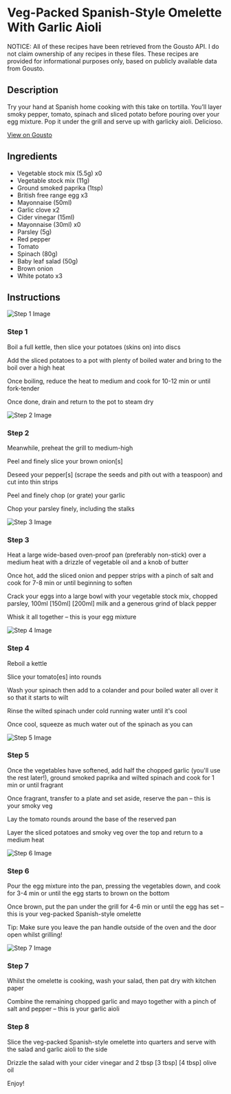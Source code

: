 # Veg-Packed Spanish-Style Omelette With Garlic Aioli

NOTICE: All of these recipes have been retrieved from the Gousto API. I do not claim ownership of any recipes in these files. These recipes are provided for informational purposes only, based on publicly available data from Gousto.

## Description

Try your hand at Spanish home cooking with this take on tortilla. You’ll layer smoky pepper, tomato, spinach and sliced potato before pouring over your egg mixture. Pop it under the grill and serve up with garlicky aioli. Delicioso. 

[View on Gousto](https://www.gousto.co.uk/recipes/cookbook/veg-packed-spanish-style-omelette-with-garlic-aioli)

## Ingredients

- Vegetable stock mix (5.5g) x0
- Vegetable stock mix (11g)
- Ground smoked paprika (1tsp)
- British free range egg x3
- Mayonnaise (50ml)
- Garlic clove x2
- Cider vinegar (15ml)
- Mayonnaise (30ml) x0
- Parsley (5g)
- Red pepper
- Tomato
- Spinach (80g)
- Baby leaf salad (50g)
- Brown onion
- White potato x3

## Instructions

![Step 1 Image](https://production-media.gousto.co.uk/cms/recipe-step-image/step-1-1689854045305-x200.jpg)

### Step 1

Boil a full kettle, then slice your potatoes (skins on) into discs

Add the sliced potatoes to a pot with plenty of boiled water and bring to the boil over a high heat

Once boiling, reduce the heat to medium and cook for 10-12 min or until fork-tender

Once done, drain and return to the pot to steam dry

![Step 2 Image](https://production-media.gousto.co.uk/cms/recipe-step-image/step-2-copy-1689854083279-x200.jpg)

### Step 2

Meanwhile, preheat the grill to medium-high

Peel and finely slice your brown onion[s]

Deseed your pepper[s]<span class="text-danger"> </span>(scrape the seeds and pith out with a teaspoon) and cut into thin strips

Peel and finely chop (or grate) your garlic

Chop your parsley finely, including the stalks

![Step 3 Image](https://production-media.gousto.co.uk/cms/recipe-step-image/step-3-copy-1689854093640-x200.jpg)

### Step 3

Heat a large wide-based oven-proof pan (preferably non-stick) over a medium heat with a drizzle of vegetable oil and a knob of butter

Once hot, add the sliced onion and pepper strips with a pinch of salt and cook for 7-8 min or until beginning to soften

Crack your eggs into a large bowl with your vegetable stock mix, chopped parsley, 100ml<span class="text-purple"> [150ml]</span> <span class="text-danger">[200ml]</span> milk and a generous grind of black pepper

Whisk it all together – this is your egg mixture

![Step 4 Image](https://production-media.gousto.co.uk/cms/recipe-step-image/step-4-copy-1689854099792-x200.jpg)

### Step 4

Reboil a kettle

Slice your tomato[es] into rounds

Wash your spinach then add to a colander and pour boiled water all over it so that it starts to wilt

Rinse the wilted spinach under cold running water until it's cool

Once cool, squeeze as much water out of the spinach as you can

![Step 5 Image](https://production-media.gousto.co.uk/cms/recipe-step-image/step-5-copy-1689854106199-x200.jpg)

### Step 5

Once the vegetables have softened, add half the chopped garlic (you'll use the rest later!), ground smoked paprika and wilted spinach and cook for 1 min or until fragrant

Once fragrant, transfer to a plate and set aside, reserve the pan – this is your smoky veg

Lay the tomato rounds around the base of the reserved pan

Layer the sliced potatoes and smoky veg over the top and return to a medium heat

![Step 6 Image](https://production-media.gousto.co.uk/cms/recipe-step-image/step-6-copy-1689854114319-x200.jpg)

### Step 6

Pour the egg mixture into the pan, pressing the vegetables down, and cook for 3-4 min or until the egg starts to brown on the bottom

Once brown, put the pan under the grill for 4-6 min or until the egg has set – this is your veg-packed Spanish-style omelette

Tip: Make sure you leave the pan handle outside of the oven and the door open whilst grilling!

![Step 7 Image](https://production-media.gousto.co.uk/cms/recipe-step-image/step-7-copy-1689854126360-x200.jpg)

### Step 7

Whilst the omelette is cooking, wash your salad, then pat dry with kitchen paper

Combine the remaining chopped garlic and mayo together with a pinch of salt and pepper – this is your garlic aioli

### Step 8

Slice the veg-packed Spanish-style omelette into quarters and serve with the salad and garlic aioli to the side

Drizzle the salad with your cider vinegar and 2 tbsp <span class="text-purple">[3 tbsp]</span> <span class="text-danger">[4 tbsp]</span> olive oil

Enjoy!

